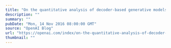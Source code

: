 ```yaml
---
title: "On the quantitative analysis of decoder-based generative models"
description: ""
summary: ""
pubDate: "Mon, 14 Nov 2016 08:00:00 GMT"
source: "OpenAI Blog"
url: "https://openai.com/index/on-the-quantitative-analysis-of-decoder-based-generative-models"
thumbnail: ""
---
```


